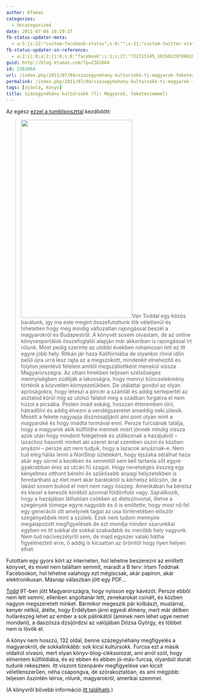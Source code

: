 ```yaml
---
author: KTamas
categories:
  - Uncategorized
date: 2011-07-04 16:19:37
fb-status-updater-meta:
  - a:5:{s:22:"custom-facebook-status";s:0:"";s:21:"custom-twitter-status";s:0:"";s:7:"fb-push";s:1:"1";s:7:"tw-push";s:1:"1";s:4:"push";s:1:"1";}
fb-status-updater-sn-reference:
  - a:2:{i:0;a:2:{i:0;s:8:"facebook";i:1;s:27:"722715145_10150229786810146";}i:1;a:2:{i:0;s:7:"twitter";i:1;s:17:"87888305009594368";}}
guid: http://blog.ktamas.com/?p=2362664
id: 2362664
url: /index.php/2011/07/04/szazegynehany-kultursokk-ti-magyarok-feketeszemmel/
permalink: /index.php/2011/07/04/szazegynehany-kultursokk-ti-magyarok-feketeszemmel/
tags: [ajánló, könyv]
title: Százegynéhány kultúrsokk (Ti! Magyarok, feketeszemmel)
---
```


Az egész [ezzel a tumbliposzttal](http://tastelike.tumblr.com/post/7021035962) kezdődött:

> [<img class="alignleft size-full wp-image-2362666" title="tumblr_lnipnmA7Bc1qzhoeko1_400" src="/wp-content/uploads/2011/07/tumblr_lnipnmA7Bc1qzhoeko1_400.jpg" alt="" width="300" height="534" srcset="/wp-content/uploads/2011/07/tumblr_lnipnmA7Bc1qzhoeko1_400.jpg 300w, /wp-content/uploads/2011/07/tumblr_lnipnmA7Bc1qzhoeko1_400-168x300.jpg 168w" sizes="(max-width: 300px) 100vw, 300px" />](/wp-content/uploads/2011/07/tumblr_lnipnmA7Bc1qzhoeko1_400.jpg)Van Toddal egy közös barátunk, így ma este megint összefutottunk tök véletlenül és hihetetlen hogy még mindig változatlan rajongással beszél a magyarokról és Budapestről. A könyvét sosem olvastam, de az online könyvesportálok összefoglalói alapján már akkoriban is rajongással írt rólunk. Most pedig szerinte az utóbbi években rohamosan lett ez itt egyre jobb hely. Ritkán jár haza Kaliforniába de olyankor rövid időn belül újra urrá lesz rajta az a megszokott, mindenkit elnehezítő és folyton jelenlévő félelem amitől megszállottként menekül vissza Magyarországra. Az ottani hírekben teljesen szélsőséges mennyiségben zúdítják a lakosságra, hogy mennyi bűncselekmény történik a közvetlen környezetükben. De utálattal gondol az olyan apróságokra, hogy leteszi a pincér a számlát és addig sertepertél az asztalod körül míg az utolsó falatot még a szádban forgatva el nem húzol a picsába. Pesten imád sokáig, hosszan étteremben ülni, hátradőlni és addig élvezni a vendégszeretet ameddig neki jólesik. Mesélt a fekete nagyapja disznósajtjáról ami pont olyan mint a magyaroké és hogy imádta tormával enni. Persze furcsának találja, hogy a magyarok akik külföldre mennek miért jönnek mindig vissza azok után hogy mindent felégetnek és utálkoznak a hazájukról &#8211; lazachoz hasonlít minket aki szeret árral szemben úszni és közben anyázni &#8211; persze azt nem tudjuk, hogy a lazacok anyáznak-e. Nem tud elég hálás lenni a NonStop üzletekért, hogy éjszaka sétálhat haza akár egy sörrel a kezében és semmitől sem kell tartania sőt egyre gyakrabban érez az utcán fű szagot. Hogy nevetséges összeg egy kényelmes otthont bérelni és szűkösebb anyagi helyzetekben is fenntartható az élet mert akár barátoktól is kérhetsz kölcsön, de a lakást sosem bukod el mert nem nagy összeg. Amerikában ha bérelsz és kiesel a keresők köréből azonnal földönfutó vagy. Sajnálkozik, hogy a hazájában láthatóan csökken az életszínvonal, illetve a szegények tömege egyre nagyobb és ő is említette, hogy most nő fel egy generáció ott amelynek tagjai az usa történetében először szegényebbek mint a szüleik. Ezek nem tudom mennyire megalapozott megfigyelések de azt mondja minden szarunkkal egyben mi itt sokkal de sokkal szabadabb és menőbb hely vagyunk. Nem tud náciveszélyről sem, de majd egyszer valaki hátha figyelmezteti erre, ő addig is kicsattan az örömtől hogy ilyen helyen élhet.

Futottam egy gyors kört az interneten, hol lehetne beszerezni az említett könyvet, és mivel nem találtam semmit, maradt a B terv: írtam Toddnak Facebookon, hol lehetne valahogy ezt mégiscsak, akár papíron, akár elektronikusan. Másnap válaszban jött egy PDF&#8230;

[Todd](http://www.facebook.com/QthePhysicist) 91&#8242;-ben jött Magyarországra, hogy nyisson egy kávézót. Persze ebből nem lett semmi, ellenben angoltanár lett, zenekarokat csinált, és közben nagyon megszeretett minket. Bármikor megeszik pár kolbászt, mustárral, kenyér nélkül, átélte, hogy Erdélyben járni egyedi élmény, mert már délben hullarészeg lehet az ember a sok pálinkától (aminek nem lehet ugye nemet mondani), a daszósza dzsijórdzsi az valójában Dózsa György, és többet nem is lövök el.

A könyv nem hosszú, 132 oldal, benne százegynéhány megfigyelés a magyarokról, de sokkalinkább: sok kicsi kultúrsokk. Furcsa ezt a másik oldalrol olvasni, mert olyan könyv-blog-cikksorozat, ami arról szól, hogy elmentem külföldiába, és ez ebben és ebben jó-más-furcsa, olyanból dunát tudunk rekeszteni. Itt viszont tizenpárév megfigyelése van kicsit véletlenszerűen, néha csapongva, de szórakoztatóan, és ami mégjobb: teljesen őszintén leírva, rólunk, magyarokról, amerikai szemmel.

(A könyvről bővebb információ [itt található](http://www.trottel.hu/timagyarok.html).)
